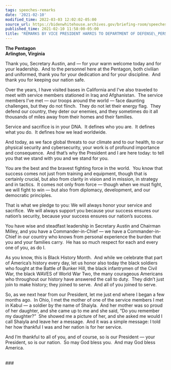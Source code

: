 ```yaml
---
tags: speeches-remarks
date: '2021-02-10'
modified_time: 2022-03-03 12:02:02-05:00
source_url: https://bidenwhitehouse.archives.gov/briefing-room/speeches-remarks/2021/02/10/remarks-by-vice-president-harris-to-department-of-defense-personnel/
published_time: 2021-02-10 11:58:00-05:00
title: "REMARKS BY VICE PRESIDENT HARRIS TO DEPARTMENT OF DEFENSE\_PERSONNEL"
---
```

 
**The Pentagon  
Arlington, Virginia**

Thank you, Secretary Austin, and — for your warm welcome today and for
your leadership.  And to the personnel here at the Pentagon, both
civilian and uniformed, thank you for your dedication and for your
discipline.  And thank you for keeping our nation safe.  
  
Over the years, I have visited bases in California and I’ve also
traveled to meet with service members stationed in Iraq and
Afghanistan.  The service members I’ve met — our troops around the world
— face daunting challenges, but they do not flinch.  They do not let
their energy flag.  They defend our country, they deter our enemies, and
they sometimes do it all thousands of miles away from their homes and
their families.   
  
Service and sacrifice is in your DNA.  It defines who you are.  It
defines what you do.  It defines how we lead worldwide.  
  
And today, as we face global threats to our climate and to our health,
to our physical security and cybersecurity, your work is of profound
importance and consequence.  And that’s why the President and I are here
today: to tell you that we stand with you and we stand for you.  
  
You are the best and the bravest fighting force in the world.  You know
that success comes not just from training and equipment, though that is
certainly crucial, but also from clarity in vision and in mission, in
strategy and in tactics.  It comes not only from force — though when we
must fight, we will fight to win — but also from diplomacy, development,
and our democratic principles.   
  
That is what we pledge to you: We will always honor your service and
sacrifice.  We will always support you because your success ensures our
nation’s security, because your success ensures our nation’s success.  
  
You have wise and steadfast leadership in Secretary Austin and Chairman
Milley, and you have a Commander-in-Chief — we have a Commander-in-Chief
in our country who knows from personal experience the burden that you
and your families carry.  He has so much respect for each and every one
of you, as do I.  
  
As you know, this is Black History Month.  And while we celebrate that
part of America’s history every day, let us honor also today the black
soldiers who fought at the Battle of Bunker Hill, the black infantrymen
of the Civil War, the black WAVES of World War Two, the many courageous
Americans who throughout our history have answered the call to duty. 
They didn’t just join to make history; they joined to serve.  And all of
you joined to serve.  
  
So, as we next hear from our President, let me just end where I began a
few months ago.  In Ohio, I met the mother of one of the service members
I met in Kabul — a soldier by the name of Shaiyla.  And her mother was
so proud of her daughter, and she came up to me and she said, “Do you
remember my daughter?”  She showed me a picture of her, and she asked me
would I call Shaiyla and leave her a message.  And it was a simple
message: I told her how thankful I was and her nation is for her
service.   
  
And I’m thankful to all of you, and of course, so is our President —
your President, so is our nation.  So may God bless you.  And may God
bless America.  
 

\###
